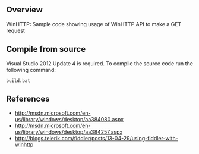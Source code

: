 ## Overview

WinHTTP: Sample code showing usage of WinHTTP API to make a GET request

## Compile from source


Visual Studio 2012 Update 4 is required. To compile the source code run the following command:

```
build.bat
```

## References

* http://msdn.microsoft.com/en-us/library/windows/desktop/aa384080.aspx
* http://msdn.microsoft.com/en-us/library/windows/desktop/aa384257.aspx
* http://blogs.telerik.com/fiddler/posts/13-04-29/using-fiddler-with-winhttp




